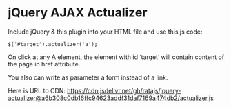 jQuery AJAX Actualizer
======

Include jQuery & this plugin into your HTML file and use this js code:

   `$('#target').actualizer('a');`

On click at any A element, the element with id &lsquo;target&rsquo; will contain content of the page in href attribute.

You also can write as parameter a form instead of a link.

Here is URL to CDN: https://cdn.jsdelivr.net/gh/ratajs/jquery-actualizer@a6b308c0db16ffc94623addf31daf7169a474db2/actualizer.js
